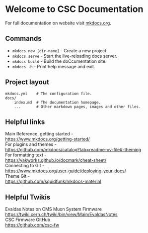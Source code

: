 # Welcome to CSC Documentation

For full documentation on website visit [mkdocs.org](https://www.mkdocs.org).

## Commands

* `mkdocs new [dir-name]` - Create a new project.
* `mkdocs serve` - Start the live-reloading docs server.
* `mkdocs build` - Build the doCcumentation site.
* `mkdocs -h` - Print help message and exit.

## Project layout

    mkdocs.yml    # The configuration file.
    docs/
        index.md  # The documentation homepage.
        ...       # Other markdown pages, images and other files.

## Helpful links  
Main Reference, getting started -  
https://www.mkdocs.org/getting-started/  
For plugins and themes -    
https://github.com/mkdocs/catalog?tab=readme-ov-file#-theming  
For formatting text -    
https://yakworks.github.io/docmark/cheat-sheet/  
Connecting to Git -     
https://www.mkdocs.org/user-guide/deploying-your-docs/  
Theme Git -   
https://github.com/squidfunk/mkdocs-material  

## Helpful Twikis  
Evaldas Notes on CMS Muon System Firmware  
https://twiki.cern.ch/twiki/bin/view/Main/EvaldasNotes  
CSC Firmware GitHub  
https://github.com/csc-fw  

  


